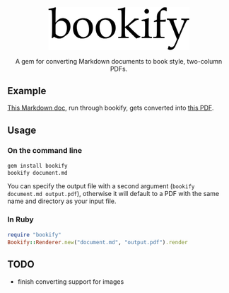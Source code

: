 <p align="center">
  <img width="319" src="https://raw.githubusercontent.com/joeyschoblaska/bookify/master/img/bookify.png">
</p>

<p align="center">
  A gem for converting Markdown documents to book style, two-column PDFs.
</p>

## Example

[This Markdown doc](https://raw.githubusercontent.com/joeyschoblaska/bookify/master/example/document.md), run through bookify, gets converted
into [this PDF](https://raw.githubusercontent.com/joeyschoblaska/bookify/master/example/output.pdf).

## Usage

### On the command line

```
gem install bookify
bookify document.md
```

You can specify the output file with a second argument (`bookify document.md output.pdf`),
otherwise it will default to a PDF with the same name and directory as your input file.

### In Ruby

```ruby
require "bookify"
Bookify::Renderer.new("document.md", "output.pdf").render
```

## TODO
* finish converting support for images
